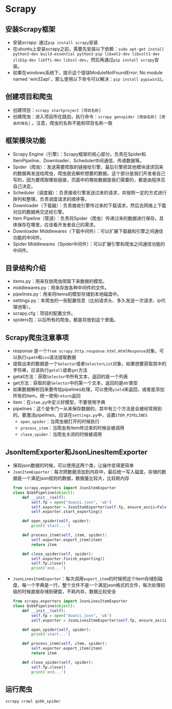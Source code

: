 # Scrapy

## 安装Scrapy框架
- 安装scrapy: 通过`pip install scrapy`安装
- 在ubuntu上安装scrapy之前，需要先安装以下依赖：`sudo apt-get install python3-dev build-essential python3-pip libxml2-dev libxslt1-dev zlib1g-dev libffi-dev libssl-dev`，然后再通过`pip install scrapy`安装。
- 如果在windows系统下，提示这个错误ModuleNotFoundError: No module named 'win32api'，那么使用以下命令可以解决：`pip install pypiwin32`。

## 创建项目和爬虫
- 创建项目：`scrapy startproject [项目名称]`
- 创建爬虫：进入项目所在路劲，执行命令：`scrapy genspider [爬虫名称] [爬虫的域名]` 。注意，爬虫的名称不能和项目名称一致

## 框架模块功能
- Scrapy Engine（引擎）：Scrapy框架的核心部分。负责在Spider和ItemPipeline、Downloader、Scheduler中间通信、传递数据等。
- Spider（爬虫）：发送需要爬取的链接给引擎，最后引擎把其他模块请求回来的数据再发送给爬虫，爬虫就去解析想要的数据。这个部分是我们开发者自己写的，因为要爬取哪些链接，页面中的哪些数据是我们需要的，都是由程序员自己决定。
- Scheduler（调度器）：负责接收引擎发送过来的请求，并按照一定的方式进行排列和整理，负责调度请求的顺序等。
- Downloader（下载器）：负责接收引擎传过来的下载请求，然后去网络上下载对应的数据再交还给引擎。
- Item Pipeline（管道）：负责将Spider（爬虫）传递过来的数据进行保存。具体保存在哪里，应该看开发者自己的需求。
- Downloader Middlewares（下载中间件）：可以扩展下载器和引擎之间通信功能的中间件。
- Spider Middlewares（Spider中间件）：可以扩展引擎和爬虫之间通信功能的中间件。

## 目录结构介绍
- items.py：用来存放爬虫爬取下来数据的模型。
- middlewares.py：用来存放各种中间件的文件。
- pipelines.py：用来将items的模型存储到本地磁盘中。
- settings.py：本爬虫的一些配置信息（比如请求头、多久发送一次请求、ip代理池等）。
- scrapy.cfg：项目的配置文件。
- spiders包：以后所有的爬虫，都是存放到这个里面。

## Scrapy爬虫注意事项
- response 是一个`from scrapy.http.response.html.HtmlResponse`对象，可以执行`xpath`和`css`语法提取数据
- 提取出来的数据是一个`Selector`或者`SelectorList`对象，如果想要获取其中的字符串，应该执行`getall`或者`get`方法
- getall方法：获取`Selector`中所有文本，返回的是一个列表
- get方法：获取的是`Selector`中的第一个文本，返回的是str类型
- 如果数据解析回来要传给pipelines处理，可以使用`yield`来返回，或者是添加所有的item，统一使用`return`返回
- item：在`item.py`中定义好模型，不要使用字典
- pipelines：这个是专门一从来保存数据的，其中有三个方法是会被经常用到的。要激活pipelines，应该在`settings.py`中，设置`ITEM_PIPELINES`
    - `open_spider`：当爬虫被打开的时候执行
    - `process_item`：当爬虫有item传过来的时候会被调用
    - `close_spider`：当爬虫关闭的时候被调用


## JsonItemExporter和JsonLinesItemExporter
- 保存json数据的时候，可以使用这两个类，让操作变得更简单
- `JsonItemExporter`：每次把数据添加到内存中，最后统一写入磁盘，存储的数据是一个满足json规则的数据，数据量比较大，比较耗内存
    ```python
    from scrapy.exporters import JsonItemExporter
    class QsbkPipeline(object):
        def __init__(self):
            self.fp = open("duanzi.josn", 'wb')
            self.exporter = JsonItemExporter(self.fp, ensure_ascii=False, encoding='utf-8')
            self.exporter.start_exporting()

        def open_spider(self, spider):
            print('start...')

        def process_item(self, item, spider):
            self.exporter.export_item(item)
            return item

        def close_spider(self, spider):
            self.exporter.finish_exporting()
            self.fp.close()
            print('end...')
    ```
- `JsonLinesItemExporter`：每次调用`export_item`的时候把这个item存储到磁盘，每一个字典是一行，整个文件不是一个满足json格式的文件，每次处理初级的时候直接存储到硬盘，不耗内存，数据比较安全
    ```python
    from scrapy.exporters import JsonLinesItemExporter
    class QsbkPipeline(object):
        def __init__(self):
            self.fp = open("duanzi.josn", 'wb')
            self.exporter = JsonLinesItemExporter(self.fp, ensure_ascii=False, encoding='utf-8')

        def open_spider(self, spider):
            print('start...')

        def process_item(self, item, spider):
            self.exporter.export_item(item)
            return item

        def close_spider(self, spider):
            self.fp.close()
            print('end...')
    ```

## 运行爬虫
`scrapy crawl qsbk_spider`
